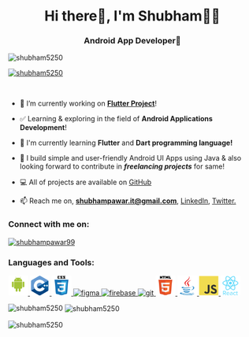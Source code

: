 <h1 align="center">Hi there👋, I'm Shubham🙋‍♂️</h1>
<h3 align="center">Android App Developer📱</h3>

<p align="left"> <img src="https://komarev.com/ghpvc/?username=shubham5250&label=Profile%20views&color=0e75b6&style=flat" alt="shubham5250" /> </p>

<p align="left"> <a href="https://github.com/ryo-ma/github-profile-trophy"><img src="https://github-profile-trophy.vercel.app/?username=shubham5250" alt="shubham5250" /></a> </p>

<p align="left"> <a href="https://twitter.com/" target="blank"><img src="https://img.shields.io/twitter/follow/?logo=twitter&style=for-the-badge" alt="" /></a> </p>

- 🔭 I’m currently working on **<a href="https://github.com/Shubham5250/flutter-forward-extended.git">Flutter Project</a>**!

- ✅ Learning & exploring in the field of **Android Applications Development**!

- 🌱 I'm currently learning **Flutter** and **Dart programming language!**

- 📱 I build simple and user-friendly Android UI Apps using Java & also looking forward to contribute in **_freelancing projects_** for same!

- 💻 All of projects are available on <a href="https://github.com/Shubham5250?tab=repositories">GitHub</a>
                                         
- 📫 Reach me on, **shubhampawar.it@gmail.com**, <a href='https://www.linkedin.com/in/shubhampawar99/'>LinkedIn<a/>, <a href='https://twitter.com/ShubhamPawar93'>Twitter.</a>
<h3 align="left">Connect with me on:</h3>
<p align="left">
<a href="https://linkedin.com/in/shubhampawar99" target="blank"><img align="center" src="https://raw.githubusercontent.com/rahuldkjain/github-profile-readme-generator/master/src/images/icons/Social/linked-in-alt.svg" alt="shubhampawar99" height="30" width="40" /></a>
</p>

<h3 align="left">Languages and Tools:</h3>
<p align="left"> <a href="https://developer.android.com" target="_blank" rel="noreferrer"> <img src="https://raw.githubusercontent.com/devicons/devicon/master/icons/android/android-original-wordmark.svg" alt="android" width="40" height="40"/> </a> <a href="https://www.w3schools.com/cpp/" target="_blank" rel="noreferrer"> <img src="https://raw.githubusercontent.com/devicons/devicon/master/icons/cplusplus/cplusplus-original.svg" alt="cplusplus" width="40" height="40"/> </a> <a href="https://www.w3schools.com/css/" target="_blank" rel="noreferrer"> <img src="https://raw.githubusercontent.com/devicons/devicon/master/icons/css3/css3-original-wordmark.svg" alt="css3" width="40" height="40"/> </a> <a href="https://www.figma.com/" target="_blank" rel="noreferrer"> <img src="https://www.vectorlogo.zone/logos/figma/figma-icon.svg" alt="figma" width="40" height="40"/> </a> <a href="https://firebase.google.com/" target="_blank" rel="noreferrer"> <img src="https://www.vectorlogo.zone/logos/firebase/firebase-icon.svg" alt="firebase" width="40" height="40"/> </a> <a href="https://git-scm.com/" target="_blank" rel="noreferrer"> <img src="https://www.vectorlogo.zone/logos/git-scm/git-scm-icon.svg" alt="git" width="40" height="40"/> </a> <a href="https://www.w3.org/html/" target="_blank" rel="noreferrer"> <img src="https://raw.githubusercontent.com/devicons/devicon/master/icons/html5/html5-original-wordmark.svg" alt="html5" width="40" height="40"/> </a> <a href="https://www.java.com" target="_blank" rel="noreferrer"> <img src="https://raw.githubusercontent.com/devicons/devicon/master/icons/java/java-original.svg" alt="java" width="40" height="40"/> </a> <a href="https://developer.mozilla.org/en-US/docs/Web/JavaScript" target="_blank" rel="noreferrer"> <img src="https://raw.githubusercontent.com/devicons/devicon/master/icons/javascript/javascript-original.svg" alt="javascript" width="40" height="40"/> </a> <a href="https://reactjs.org/" target="_blank" rel="noreferrer"> <img src="https://raw.githubusercontent.com/devicons/devicon/master/icons/react/react-original-wordmark.svg" alt="react" width="40" height="40"/> </a> </p>

<p><img align="left" src="https://github-readme-stats.vercel.app/api/top-langs?username=shubham5250&show_icons=true&locale=en&layout=compact" alt="shubham5250" /></p>

<p>&nbsp;<img align="center" src="https://github-readme-stats.vercel.app/api?username=shubham5250&show_icons=true&locale=en" alt="shubham5250" /></p>

<p><img align="center" src="https://github-readme-streak-stats.herokuapp.com/?user=shubham5250&" alt="shubham5250" /></p>
